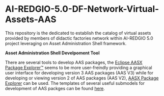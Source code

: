 # AI-REDGIO-5.0-DF-Network-Virtual-Assets-AAS
This repository is the dedicated to establish the catalog of virtual assets provided by members of didactic factories network within AI-REDGIO 5.0 project leveraging on Asset Administration Shell framework.  

__Asset Administration Shell Develpoment Tool__

There are several tools to develop AAS packages, the [Eclipse AASX Package Explorer™](https://github.com/eclipse-aaspe/package-explorer) seems to be more user-freindly providing a graphical user interface for developing version 3 AAS packages (AAS V3) while for developing or viewing version 2 of AAS packages (AAS V2), [AASX Package Explorer](https://github.com/eclipse-aaspe/package-explorer/tree/V2) can be used. The templates of several useful submodels for development of AAS packges can be found [here](https://github.com/admin-shell-io/submodel-templates/tree/main).
